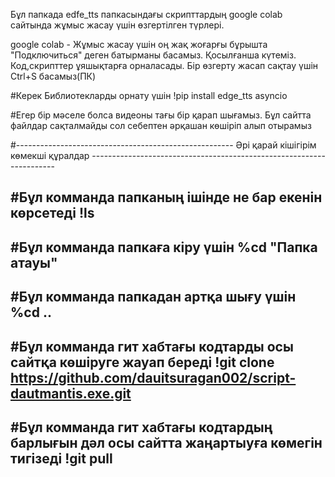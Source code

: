 Бұл папкада edfe_tts папкасындағы скрипттардың google colab сайтында жұмыс жасау үшін өзгертілген түрлері.

google colab - Жұмыс жасау үшін оң жақ жоғарғы бұрышта "Подключиться" деген батырманы басамыз. Қосылғанша күтеміз. Код,скрипттер ұяшықтарға орналасады. Бір өзгерту жасап сақтау үшін Ctrl+S басамыз(ПК)

#Керек Библиотекларды орнату үшін
!pip install edge_tts asyncio

#Егер бір мәселе болса видеоны тағы бір қарап шығамыз. Бұл сайтта файлдар сақталмайды сол себептен әрқашан көшіріп алып отырамыз

#------------------------------------------------------ Әрі қарай кішігірім көмекші құралдар  ---------------------------------------------------------------------

#Бұл комманда папканың ішінде не бар екенін көрсетеді
!ls
-------------------------------------------------------
#Бұл комманда папкаға кіру үшін
%cd "Папка атауы"
-------------------------------
#Бұл комманда папкадан артқа шығу үшін
%cd ..
--------------------------------------
#Бұл комманда гит хабтағы кодтарды осы сайтқа көшіруге жауап береді
!git clone https://github.com/dauitsuragan002/script-dautmantis.exe.git
-----------------------------------------------------------------------
#Бұл комманда гит хабтағы кодтардың барлығын дәл осы сайтта жаңартыуға көмегін тигізеді
!git pull
---------------------------------------------------------------------------------------







